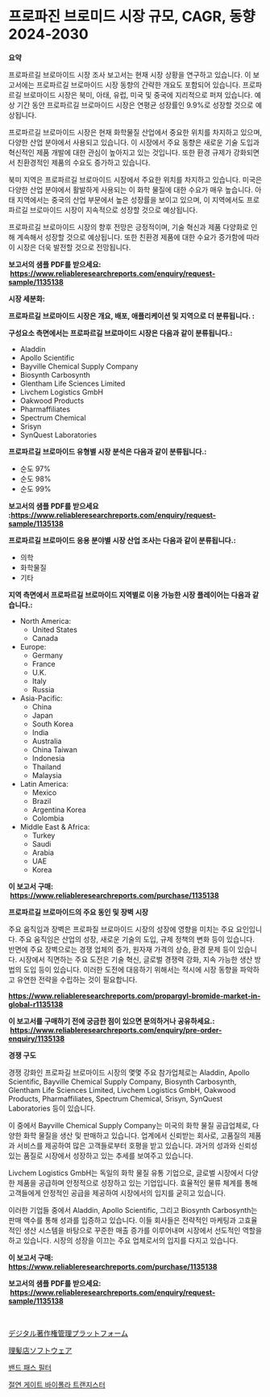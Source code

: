 <p><h1>프로파진 브로미드 시장 규모, CAGR, 동향 2024-2030</h1></p><p><strong>요약</strong></p>
<p><p>프로파르길 브로마이드 시장 조사 보고서는 현재 시장 상황을 연구하고 있습니다. 이 보고서에는 프로파르길 브로마이드 시장 동향의 간략한 개요도 포함되어 있습니다. 프로파르길 브로마이드 시장은 북미, 아태, 유럽, 미국 및 중국에 지리적으로 퍼져 있습니다. 예상 기간 동안 프로파르길 브로마이드 시장은 연평균 성장률인 9.9%로 성장할 것으로 예상됩니다.</p><p>프로파르길 브로마이드 시장은 현재 화학물질 산업에서 중요한 위치를 차지하고 있으며, 다양한 산업 분야에서 사용되고 있습니다. 이 시장에서 주요 동향은 새로운 기술 도입과 혁신적인 제품 개발에 대한 관심이 높아지고 있는 것입니다. 또한 환경 규제가 강화되면서 친환경적인 제품의 수요도 증가하고 있습니다.</p><p>북미 지역은 프로파르길 브로마이드 시장에서 주요한 위치를 차지하고 있습니다. 미국은 다양한 산업 분야에서 활발하게 사용되는 이 화학 물질에 대한 수요가 매우 높습니다. 아태 지역에서는 중국의 산업 부문에서 높은 성장률을 보이고 있으며, 이 지역에서도 프로파르길 브로마이드 시장이 지속적으로 성장할 것으로 예상됩니다.</p><p>프로파르길 브로마이드 시장의 향후 전망은 긍정적이며, 기술 혁신과 제품 다양화로 인해 계속해서 성장할 것으로 예상됩니다. 또한 친환경 제품에 대한 수요가 증가함에 따라 이 시장은 더욱 발전할 것으로 전망됩니다.</p></p>
<p><strong>보고서의 샘플 PDF를 받으세요: &nbsp;<a href="https://www.reliableresearchreports.com/enquiry/request-sample/1135138">https://www.reliableresearchreports.com/enquiry/request-sample/1135138</a></strong></p>
<p><strong>시장 세분화:</strong></p>
<p><strong> 프로파르길 브로마이드 시장은 개요, 배포, 애플리케이션 및 지역으로 더 분류됩니다. :</strong></p>
<p><strong>구성요소 측면에서는 프로파르길 브로마이드 시장은 다음과 같이 분류됩니다.:</strong></p>
<p><ul><li>Aladdin</li><li>Apollo Scientific</li><li>Bayville Chemical Supply Company</li><li>Biosynth Carbosynth</li><li>Glentham Life Sciences Limited</li><li>Livchem Logistics GmbH</li><li>Oakwood Products</li><li>Pharmaffiliates</li><li>Spectrum Chemical</li><li>Srisyn</li><li>SynQuest Laboratories</li></ul></p>
<p><strong> 프로파르길 브로마이드 유형별 시장 분석은 다음과 같이 분류됩니다.:</strong></p>
<p><ul><li>순도 97%</li><li>순도 98%</li><li>순도 99%</li></ul></p>
<p><strong>보고서의 샘플 PDF를 받으세요 :<a href="https://www.reliableresearchreports.com/enquiry/request-sample/1135138">https://www.reliableresearchreports.com/enquiry/request-sample/1135138</a></strong></p>
<p><strong> 프로파르길 브로마이드 응용 분야별 시장 산업 조사는 다음과 같이 분류됩니다.:</strong></p>
<p><ul><li>의학</li><li>화학물질</li><li>기타</li></ul></p>
<p><strong>지역 측면에서 프로파르길 브로마이드 지역별로 이용 가능한 시장 플레이어는 다음과 같습니다.:</strong></p>
<p><ul>
    <li>
        North America:
        <ul>
            <li>United States</li>
            <li>Canada</li>
        </ul>
    </li>
    <li>
        Europe:
        <ul>
            <li>Germany</li>
            <li>France</li>
            <li>U.K.</li>
            <li>Italy</li>
            <li>Russia</li>
        </ul>
    </li>
    <li>
        Asia-Pacific:
        <ul>
            <li>China</li>
            <li>Japan</li>
            <li>South Korea</li>
            <li>India</li>
            <li>Australia</li>
            <li>China Taiwan</li>
            <li>Indonesia</li>
            <li>Thailand</li>
            <li>Malaysia</li>
        </ul>
    </li>
    <li>
        Latin America:
        <ul>
            <li>Mexico</li>
            <li>Brazil</li>
            <li>Argentina Korea</li>
            <li>Colombia</li>
        </ul>
    </li>
    <li>
        Middle East & Africa:
        <ul>
            <li>Turkey</li>
            <li>Saudi</li>
            <li>Arabia</li>
            <li>UAE</li>
            <li>Korea</li>
        </ul>
    </li>
    </ul></p>
<p><strong>이 보고서 구매: &nbsp;<a href="https://www.reliableresearchreports.com/purchase/1135138">https://www.reliableresearchreports.com/purchase/1135138</a></strong></p>
<p><strong>프로파르길 브로마이드의 주요 동인 및 장벽 시장</strong></p>
<p><p>주요 움직임과 장벽은 프로파질 브로마이드 시장의 성장에 영향을 미치는 주요 요인입니다. 주요 움직임은 산업의 성장, 새로운 기술의 도입, 규제 정책의 변화 등이 있습니다. 반면에 주요 장벽으로는 경쟁 업체의 증가, 원자재 가격의 상승, 환경 문제 등이 있습니다. 시장에서 직면하는 주요 도전은 기술 혁신, 글로벌 경쟁력 강화, 지속 가능한 생산 방법의 도입 등이 있습니다. 이러한 도전에 대응하기 위해서는 적시에 시장 동향을 파악하고 유연한 전략을 수립하는 것이 필요합니다.</p></p>
<p><strong><a href="https://www.reliableresearchreports.com/propargyl-bromide-market-in-global-r1135138">https://www.reliableresearchreports.com/propargyl-bromide-market-in-global-r1135138</a></strong></p>
<p><strong>이 보고서를 구매하기 전에 궁금한 점이 있으면 문의하거나 공유하세요.: &nbsp;<a href="https://www.reliableresearchreports.com/enquiry/pre-order-enquiry/1135138">https://www.reliableresearchreports.com/enquiry/pre-order-enquiry/1135138</a></strong></p>
<p><strong>경쟁 구도</strong></p>
<p><p>경쟁 강화인 프로파길 브로마이드 시장의 몇몇 주요 참가업체로는 Aladdin, Apollo Scientific, Bayville Chemical Supply Company, Biosynth Carbosynth, Glentham Life Sciences Limited, Livchem Logistics GmbH, Oakwood Products, Pharmaffiliates, Spectrum Chemical, Srisyn, SynQuest Laboratories 등이 있습니다. </p><p>이 중에서 Bayville Chemical Supply Company는 미국의 화학 물질 공급업체로, 다양한 화학 물질을 생산 및 판매하고 있습니다. 업계에서 신뢰받는 회사로, 고품질의 제품과 서비스를 제공하여 많은 고객들로부터 호평을 받고 있습니다. 과거의 성과와 신뢰성 있는 품질로 시장에서 성장하고 있는 추세를 보여주고 있습니다.</p><p>Livchem Logistics GmbH는 독일의 화학 물질 유통 기업으로, 글로벌 시장에서 다양한 제품을 공급하며 안정적으로 성장하고 있는 기업입니다. 효율적인 물류 체계를 통해 고객들에게 안정적인 공급을 제공하여 시장에서의 입지를 굳히고 있습니다.</p><p>이러한 기업들 중에서 Aladdin, Apollo Scientific, 그리고 Biosynth Carbosynth는 판매 액수를 통해 성과를 입증하고 있습니다. 이들 회사들은 전략적인 마케팅과 고효율적인 생산 시스템을 바탕으로 꾸준한 매출 증가를 이루어내며 시장에서 선도적인 역할을 하고 있습니다. 시장의 성장을 이끄는 주요 업체로서의 입지를 다지고 있습니다.</p></p>
<p><strong>이 보고서 구매: &nbsp; <a href="https://www.reliableresearchreports.com/purchase/1135138">https://www.reliableresearchreports.com/purchase/1135138</a></strong></p>
<p><strong>보고서의 샘플 PDF를 받으세요: &nbsp;<a href="https://www.reliableresearchreports.com/enquiry/request-sample/1135138">https://www.reliableresearchreports.com/enquiry/request-sample/1135138</a></strong><strong></strong></p>
<p>&nbsp;</p>
<p><p><a href="https://medium.com/@aaronanfotrrd897367/%E3%83%87%E3%82%B8%E3%82%BF%E3%83%AB%E3%83%A9%E3%82%A4%E3%83%84%E7%AE%A1%E7%90%86%E3%83%97%E3%83%A9%E3%83%83%E3%83%88%E3%83%95%E3%82%A9%E3%83%BC%E3%83%A0%E5%B8%82%E5%A0%B4%E8%AA%BF%E6%9F%BB%E3%83%AC%E3%83%9D%E3%83%BC%E3%83%88-%E3%81%9D%E3%81%AE%E6%AD%B4%E5%8F%B2%E3%81%A82031%E5%B9%B4%E3%81%BE%E3%81%A7%E3%81%AE%E4%BA%88%E6%B8%AC-01a76bb94bb8">デジタル著作権管理プラットフォーム</a></p><p><a href="https://medium.com/@christiandickens2005/%E3%83%90%E3%83%BC%E3%83%90%E3%83%BC%E3%82%B7%E3%83%A7%E3%83%83%E3%83%97%E3%82%BD%E3%83%95%E3%83%88%E3%82%A6%E3%82%A7%E3%82%A2%E5%B8%82%E5%A0%B4%E3%81%AE%E5%88%86%E6%9E%90-%E3%82%B0%E3%83%AD%E3%83%BC%E3%83%90%E3%83%AB%E7%94%A3%E6%A5%AD%E3%81%AE%E8%A6%8B%E9%80%9A%E3%81%97%E3%81%A8%E4%BA%88%E6%B8%AC-2024%E5%B9%B4%E3%81%8B%E3%82%892031%E5%B9%B4%E3%81%BE%E3%81%A7-daccdd964cf6">理髪店ソフトウェア</a></p><p><a href="https://medium.com/@kirby6567566/%EB%B0%B4%EB%93%9C-%ED%8C%A8%EC%8A%A4-%ED%95%84%ED%84%B0-%EC%8B%9C%EC%9E%A5-%EC%A2%85%EB%A5%98-%EC%9D%91%EC%9A%A9-%EB%B0%8F-%EC%A7%80%EB%A6%AC%EC%97%90-%EB%8C%80%ED%95%9C-%ED%8F%AC%EA%B4%84%EC%A0%81-%ED%8F%89%EA%B0%80-d9c087808a43">밴드 패스 필터</a></p><p><a href="https://medium.com/@mekhirenner_87471/%EB%8B%A8%EC%97%B4-%EA%B2%8C%EC%9D%B4%ED%8A%B8-%EC%8C%8D%EA%B7%B9%EC%84%B1-%EC%86%8C%EC%9E%90-%EC%8B%9C%EC%9E%A5%EC%9D%80-%EC%8B%9C%EC%9E%A5-%EC%A0%90%EC%9C%A0%EC%9C%A8-%ED%81%AC%EA%B8%B0-%EB%B0%8F-2031%EB%85%84%EA%B9%8C%EC%A7%80-%EC%98%88%EC%B8%A1%EB%90%9C-%EC%98%88%EC%B8%A1%EC%97%90-%EC%B4%88%EC%A0%90%EC%9D%84-%EB%A7%9E%EC%B6%A5%EB%8B%88%EB%8B%A4-9f3c4b3fba07">절연 게이트 바이폴라 트랜지스터</a></p></p>